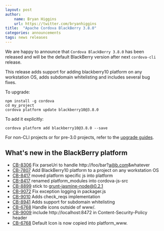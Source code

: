 ```yaml
---
layout: post
author:
    name: Bryan Higgins
    url: https://twitter.com/bryanhiggins
title:  "Apache Cordova BlackBerry 3.8.0"
categories: announcements
tags: news releases
---
```

We are happy to announce that `Cordova BlackBerry 3.8.0` has been released and will be the
default BlackBerry version after next `cordova-cli` release.

This release adds support for adding blackberry10 platform on any workstation OS, adds subdomain whitelisting and includes several bug fixes.

To upgrade:

    npm install -g cordova
    cd my_project
    cordova platform update blackberry10@3.8.0

To add it explicitly:

    cordova platform add blackberry10@3.8.0 --save

For non-CLI projects or for pre-3.0 projects, refer to the [upgrade guides](http://cordova.apache.org/docs/en/dev/guide_platforms_index.md.html).

<!--more-->
## What's new in the BlackBerry platform
* [CB-8306](https://issues.apache.org/jira/browse/CB-8306) Fix parseUri to handle http://foo/bar?a@b.com&whatever
* [CB-7807](https://issues.apache.org/jira/browse/CB-7807) Add BlackBerry10 platform to a project on any workstation OS
* [CB-8417](https://issues.apache.org/jira/browse/CB-8417) moved platform specific js into platform
* [CB-8417](https://issues.apache.org/jira/browse/CB-8417) renamed platform_modules into cordova-js-src
* [CB-8899](https://issues.apache.org/jira/browse/CB-8899) stick to grunt-jasmine-node@0.2.1
* [CB-9072](https://issues.apache.org/jira/browse/CB-9072) Fix exception logging in packager.js
* [CB-9010](https://issues.apache.org/jira/browse/CB-9010) Adds check_reqs implementation
* [CB-8941](https://issues.apache.org/jira/browse/CB-8941) Adds support for subdomain whitelisting
* [CB-6768](https://issues.apache.org/jira/browse/CB-6768) Handle icons outside of www/.
* [CB-9009](https://issues.apache.org/jira/browse/CB-9009) include http://localhost:8472 in Content-Security-Policy header
* [CB-6768](https://issues.apache.org/jira/browse/CB-6768) Default Icon is now copied into platform_www.
